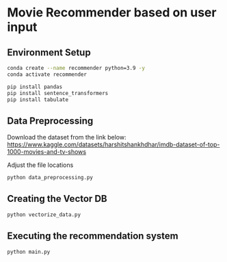 # Movie Recommender based on user input

## Environment Setup
```sh
conda create --name recommender python=3.9 -y
conda activate recommender

pip install pandas
pip install sentence_transformers
pip install tabulate

```

## Data Preprocessing
Download the dataset from the link below:
https://www.kaggle.com/datasets/harshitshankhdhar/imdb-dataset-of-top-1000-movies-and-tv-shows

Adjust the file locations 
```sh
python data_preprocessing.py
```

## Creating the Vector DB
```sh
python vectorize_data.py
```

## Executing the recommendation system
```sh
python main.py
```

